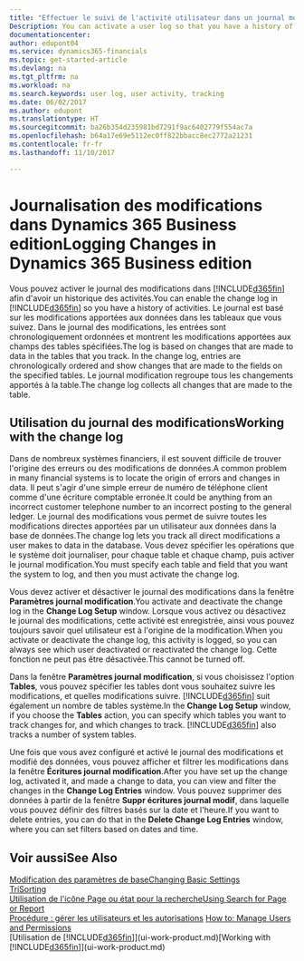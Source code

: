```yaml
---
title: "Effectuer le suivi de l'activité utilisateur dans un journal modification| Microsoft Docs"
Description: You can activate a user log so that you have a history of any changes made to data in tracked tables.
documentationcenter: 
author: edupont04
ms.service: dynamics365-financials
ms.topic: get-started-article
ms.devlang: na
ms.tgt_pltfrm: na
ms.workload: na
ms.search.keywords: user log, user activity, tracking
ms.date: 06/02/2017
ms.author: edupont
ms.translationtype: HT
ms.sourcegitcommit: ba26b354d235981bd7291f9ac6402779f554ac7a
ms.openlocfilehash: b64a17e69e5112ec0ff822bbacc8ec2772a21231
ms.contentlocale: fr-fr
ms.lasthandoff: 11/10/2017

---
```

# <a name="logging-changes-in-dynamics-365-business-edition"></a><span data-ttu-id="905e3-102">Journalisation des modifications dans Dynamics 365 Business edition</span><span class="sxs-lookup"><span data-stu-id="905e3-102">Logging Changes in Dynamics 365 Business edition</span></span> 
<span data-ttu-id="905e3-103">Vous pouvez activer le journal des modifications dans [!INCLUDE[d365fin](includes/d365fin_md.md)] afin d'avoir un historique des activités.</span><span class="sxs-lookup"><span data-stu-id="905e3-103">You can enable the change log in [!INCLUDE[d365fin](includes/d365fin_md.md)] so you have a history of activities.</span></span> <span data-ttu-id="905e3-104">Le journal est basé sur les modifications apportées aux données dans les tableaux que vous suivez. Dans le journal des modifications, les entrées sont chronologiquement ordonnées et montrent les modifications apportées aux champs des tables spécifiées.</span><span class="sxs-lookup"><span data-stu-id="905e3-104">The log is based on changes that are made to data in the tables that you track. In the change log, entries are chronologically ordered and show changes that are made to the fields on the specified tables.</span></span> <span data-ttu-id="905e3-105">Le journal modification regroupe tous les changements apportés à la table.</span><span class="sxs-lookup"><span data-stu-id="905e3-105">The change log collects all changes that are made to the table.</span></span>  

## <a name="working-with-the-change-log"></a><span data-ttu-id="905e3-106">Utilisation du journal des modifications</span><span class="sxs-lookup"><span data-stu-id="905e3-106">Working with the change log</span></span>
<span data-ttu-id="905e3-107">Dans de nombreux systèmes financiers, il est souvent difficile de trouver l'origine des erreurs ou des modifications de données.</span><span class="sxs-lookup"><span data-stu-id="905e3-107">A common problem in many financial systems is to locate the origin of errors and changes in data.</span></span> <span data-ttu-id="905e3-108">Il peut s'agir d'une simple erreur de numéro de téléphone client comme d'une écriture comptable erronée.</span><span class="sxs-lookup"><span data-stu-id="905e3-108">It could be anything from an incorrect customer telephone number to an incorrect posting to the general ledger.</span></span> <span data-ttu-id="905e3-109">Le journal des modifications vous permet de suivre toutes les modifications directes apportées par un utilisateur aux données dans la base de données.</span><span class="sxs-lookup"><span data-stu-id="905e3-109">The change log lets you track all direct modifications a user makes to data in the database.</span></span> <span data-ttu-id="905e3-110">Vous devez spécifier les opérations que le système doit journaliser, pour chaque table et chaque champ, puis activer le journal modification.</span><span class="sxs-lookup"><span data-stu-id="905e3-110">You must specify each table and field that you want the system to log, and then you must activate the change log.</span></span>  

<span data-ttu-id="905e3-111">Vous devez activer et désactiver le journal des modifications dans la fenêtre **Paramètres journal modification**.</span><span class="sxs-lookup"><span data-stu-id="905e3-111">You activate and deactivate the change log in the **Change Log Setup** window.</span></span> <span data-ttu-id="905e3-112">Lorsque vous activez ou désactivez le journal des modifications, cette activité est enregistrée, ainsi vous pouvez toujours savoir quel utilisateur est à l'origine de la modification.</span><span class="sxs-lookup"><span data-stu-id="905e3-112">When you activate or deactivate the change log, this activity is logged, so you can always see which user deactivated or reactivated the change log.</span></span> <span data-ttu-id="905e3-113">Cette fonction ne peut pas être désactivée.</span><span class="sxs-lookup"><span data-stu-id="905e3-113">This cannot be turned off.</span></span>  

<span data-ttu-id="905e3-114">Dans la fenêtre **Paramètres journal modification**, si vous choisissez l'option **Tables**, vous pouvez spécifier les tables dont vous souhaitez suivre les modifications, et quelles modifications suivre. [!INCLUDE[d365fin](includes/d365fin_md.md)] suit également un nombre de tables système.</span><span class="sxs-lookup"><span data-stu-id="905e3-114">In the **Change Log Setup** window, if you choose the **Tables** action, you can specify which tables you want to track changes for, and which changes to track. [!INCLUDE[d365fin](includes/d365fin_md.md)] also tracks a number of system tables.</span></span>

<span data-ttu-id="905e3-115">Une fois que vous avez configuré et activé le journal des modifications et modifié des données, vous pouvez afficher et filtrer les modifications dans la fenêtre **Écritures journal modification**.</span><span class="sxs-lookup"><span data-stu-id="905e3-115">After you have set up the change log, activated it, and made a change to data, you can view and filter the changes in the **Change Log Entries** window.</span></span> <span data-ttu-id="905e3-116">Vous pouvez supprimer des données à partir de la fenêtre **Suppr écritures journal modif**, dans laquelle vous pouvez définir des filtres basés sur la date et l'heure.</span><span class="sxs-lookup"><span data-stu-id="905e3-116">If you want to delete entries, you can do that in the **Delete Change Log Entries** window, where you can set filters based on dates and time.</span></span>  

## <a name="see-also"></a><span data-ttu-id="905e3-117">Voir aussi</span><span class="sxs-lookup"><span data-stu-id="905e3-117">See Also</span></span>
[<span data-ttu-id="905e3-118">Modification des paramètres de base</span><span class="sxs-lookup"><span data-stu-id="905e3-118">Changing Basic Settings</span></span>](ui-change-basic-settings.md)  
[<span data-ttu-id="905e3-119">Tri</span><span class="sxs-lookup"><span data-stu-id="905e3-119">Sorting</span></span>](ui-sorting.md)  
[<span data-ttu-id="905e3-120">Utilisation de l'icône Page ou état pour la recherche</span><span class="sxs-lookup"><span data-stu-id="905e3-120">Using Search for Page or Report</span></span>](ui-search.md)  
<span data-ttu-id="905e3-121">[Procédure : gérer les utilisateurs et les autorisations](ui-how-users-permissions.md)  </span><span class="sxs-lookup"><span data-stu-id="905e3-121">[How to: Manage Users and Permissions](ui-how-users-permissions.md)  </span></span>  
<span data-ttu-id="905e3-122">[Utilisation de [!INCLUDE[d365fin](includes/d365fin_md.md)]](ui-work-product.md)</span><span class="sxs-lookup"><span data-stu-id="905e3-122">[Working with [!INCLUDE[d365fin](includes/d365fin_md.md)]](ui-work-product.md)</span></span>  

